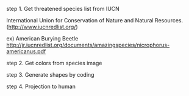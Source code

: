 step 1. Get threatened species list from IUCN

International Union for Conservation of Nature and Natural Resources.
(http://www.iucnredlist.org/)

ex) American Burying Beetle
http://jr.iucnredlist.org/documents/amazingspecies/nicrophorus-americanus.pdf


step 2. Get colors from species image


step 3. Generate shapes by coding


step 4. Projection to human
